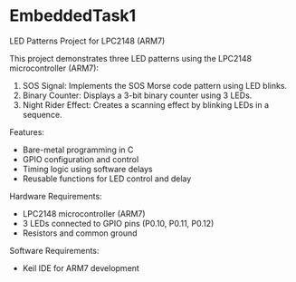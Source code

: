 # EmbeddedTask1
LED Patterns Project for LPC2148 (ARM7)

This project demonstrates three LED patterns using the LPC2148 microcontroller (ARM7):

1. SOS Signal: Implements the SOS Morse code pattern using LED blinks.
2. Binary Counter: Displays a 3-bit binary counter using 3 LEDs.
3. Night Rider Effect: Creates a scanning effect by blinking LEDs in a sequence.

Features:

- Bare-metal programming in C
- GPIO configuration and control
- Timing logic using software delays
- Reusable functions for LED control and delay

Hardware Requirements:

- LPC2148 microcontroller (ARM7)
- 3 LEDs connected to GPIO pins (P0.10, P0.11, P0.12)
- Resistors and common ground

Software Requirements:

- Keil IDE for ARM7 development

